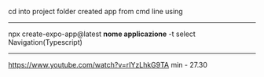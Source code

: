 cd into project folder 
created app from cmd line using
__________________________________________________________
npx create-expo-app@latest **nome applicazione** -t
select Navigation(Typescript)
__________________________________________________________

https://www.youtube.com/watch?v=rIYzLhkG9TA
min - 27.30